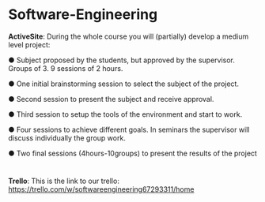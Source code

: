 # Software-Engineering

**ActiveSite**: During the whole course you will (partially) develop a medium level project:

● Subject proposed by the students, but approved by the supervisor. Groups of 3. 9 sessions of 2 hours.

● One initial brainstorming session to select the subject of the project.

● Second session to present the subject and receive approval.

● Third session to setup the tools of the environment and start to work.

● Four sessions to achieve different goals. In seminars the supervisor will discuss individually the group work.

● Two final sessions (4hours-10groups) to present the results of the project
#
**Trello**: This is the link to our trello: https://trello.com/w/softwareengineering67293311/home
